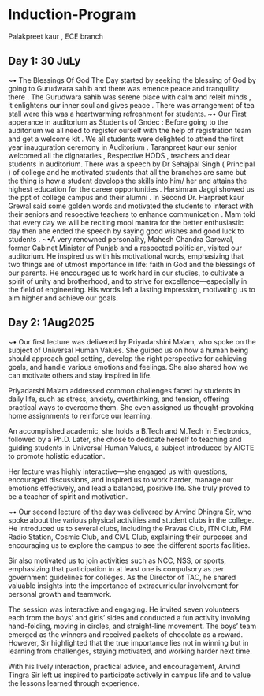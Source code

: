 # Induction-Program
Palakpreet  kaur , ECE branch 
## Day 1:  30 JuLy
~• The Blessings Of God 
The Day started by seeking the blessing of God by going to Gurudwara sahib and there was emence peace and tranquility there . The Gurudwara sahib was serene place with calm and releif minds , it enlightens our inner soul and gives peace . There was arrangement of tea stall were this was  a heartwarming refreshment for students. 
~• Our First apperance in auditorium as Students of Gndec : Before going to the auditorium we all need to register ourself with the help of registration team and get a welcome kit .
We all students were delighted to attend the  first year inauguration ceremony in Auditorium . Taranpreet kaur our senior welcomed all the dignataries , Respective HODS , teachers and dear students in auditorium. There was a speech by Dr Sehajpal Singh ( Principal ) of college and he motivated students that all the branches are same but the thing is how a student develops the skills into him/ her and attains the highest education for the career opportunities . Harsimran Jaggi showed us the ppt of college campus and their alumni .     In Second Dr. Harpreet kaur Grewal said some golden words and motivated the students to interact with their seniors and resoective teachers to enhance communication . Mam told that every day we will be reciting mool mantra for the better enthusiastic day then ahe ended the speech by saying good wishes and good luck to students . 
~•A very renowned personality, Mahesh Chandra Garewal, former Cabinet Minister of Punjab and a respected politician, visited our auditorium. He inspired us with his motivational words, emphasizing that two things are of utmost importance in life: faith in God and the blessings of our parents. He encouraged us to work hard in our studies, to cultivate a spirit of unity and brotherhood, and to strive for excellence—especially in the field of engineering. His words left a lasting impression, motivating us to aim higher and achieve our goals.

## Day 2: 1Aug2025 
~• Our first lecture was delivered by Priyadarshini Ma’am, who spoke on the subject of Universal Human Values. She guided us on how a human being should approach goal setting, develop the right perspective for achieving goals, and handle various emotions and feelings. She also shared how we can motivate others and stay inspired in life.

Priyadarshi Ma’am addressed common challenges faced by students in daily life, such as stress, anxiety, overthinking, and tension, offering practical ways to overcome them. She even assigned us thought-provoking home assignments to reinforce our learning.

An accomplished academic, she holds a B.Tech and M.Tech in Electronics, followed by a Ph.D. Later, she chose to dedicate herself to teaching and guiding students in Universal Human Values, a subject introduced by AICTE to promote holistic education.

Her lecture was highly interactive—she engaged us with questions, encouraged discussions, and inspired us to work harder, manage our emotions effectively, and lead a balanced, positive life. She truly proved to be a teacher of spirit and motivation.

 ~• Our second lecture of the day was delivered by Arvind Dhingra Sir, who spoke about the various physical activities and student clubs in the college. He introduced us to several clubs, including the Pravas Club, ITN Club, FM Radio Station, Cosmic Club, and CML Club, explaining their purposes and encouraging us to explore the campus to see the different sports facilities.

Sir also motivated us to join activities such as NCC, NSS, or sports, emphasizing that participation in at least one is compulsory as per government guidelines for colleges. As the Director of TAC, he shared valuable insights into the importance of extracurricular involvement for personal growth and teamwork.

The session was interactive and engaging. He invited seven volunteers each from the boys’ and girls’ sides and conducted a fun activity involving hand-folding, moving in circles, and straight-line movement. The boys’ team emerged as the winners and received packets of chocolate as a reward. However, Sir highlighted that the true importance lies not in winning but in learning from challenges, staying motivated, and working harder next time.

With his lively interaction, practical advice, and encouragement, Arvind Tingra Sir left us inspired to participate actively in campus life and to value the lessons learned through experience.
